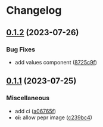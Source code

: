 # Changelog

## [0.1.2](https://github.com/defenseunicorns/uds-sso/compare/v0.1.1...v0.1.2) (2023-07-26)


### Bug Fixes

* add values component ([8725c9f](https://github.com/defenseunicorns/uds-sso/commit/8725c9f94774097976fd49a41cb1b9c97d350967))

## [0.1.1](https://github.com/defenseunicorns/uds-sso/compare/v0.1.0...v0.1.1) (2023-07-25)


### Miscellaneous

* add ci ([a06765f](https://github.com/defenseunicorns/uds-sso/commit/a06765f685716685a1da811238f07d4baf294e18))
* **ci:** allow pepr image ([c239bc4](https://github.com/defenseunicorns/uds-sso/commit/c239bc4c0245c2417ac73f7ad86715bc8555960e))
